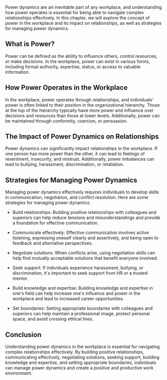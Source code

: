 
Power dynamics are an inevitable part of any workplace, and understanding how power operates is essential for being able to navigate complex relationships effectively. In this chapter, we will explore the concept of power in the workplace and its impact on relationships, as well as strategies for managing power dynamics.

What is Power?
--------------

Power can be defined as the ability to influence others, control resources, or make decisions. In the workplace, power can exist in various forms, including formal authority, expertise, status, or access to valuable information.

How Power Operates in the Workplace
-----------------------------------

In the workplace, power operates through relationships, and individuals' power is often linked to their position in the organizational hierarchy. Those at the top of the hierarchy typically have more power and influence over decisions and resources than those at lower levels. Additionally, power can be maintained through conformity, coercion, or persuasion.

The Impact of Power Dynamics on Relationships
---------------------------------------------

Power dynamics can significantly impact relationships in the workplace. If one person has more power than the other, it can lead to feelings of resentment, insecurity, and mistrust. Additionally, power imbalances can lead to bullying, harassment, discrimination, or retaliation.

Strategies for Managing Power Dynamics
--------------------------------------

Managing power dynamics effectively requires individuals to develop skills in communication, negotiation, and conflict resolution. Here are some strategies for managing power dynamics:

* Build relationships: Building positive relationships with colleagues and superiors can help reduce tensions and misunderstandings and provide a foundation for effective communication.

* Communicate effectively: Effective communication involves active listening, expressing oneself clearly and assertively, and being open to feedback and alternative perspectives.

* Negotiate solutions: When conflicts arise, using negotiation skills can help find mutually acceptable solutions that benefit everyone involved.

* Seek support: If individuals experience harassment, bullying, or discrimination, it's important to seek support from HR or a trusted mentor.

* Build knowledge and expertise: Building knowledge and expertise in one's field can help increase one's influence and power in the workplace and lead to increased career opportunities.

* Set boundaries: Setting appropriate boundaries with colleagues and superiors can help maintain a professional image, protect personal space, and avoid crossing ethical lines.

Conclusion
----------

Understanding power dynamics in the workplace is essential for navigating complex relationships effectively. By building positive relationships, communicating effectively, negotiating solutions, seeking support, building knowledge and expertise, and setting appropriate boundaries, individuals can manage power dynamics and create a positive and productive work environment.
